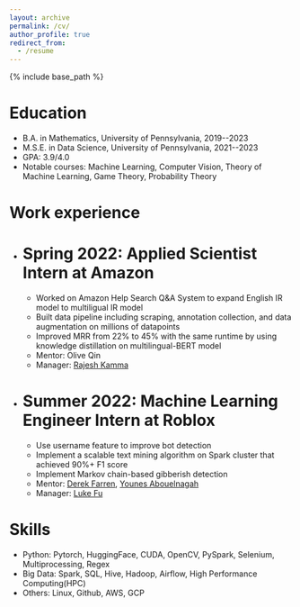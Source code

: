 ```yaml
---
layout: archive
permalink: /cv/
author_profile: true
redirect_from:
  - /resume
---
```


{% include base_path %}

Education
======
* B.A. in Mathematics, University of Pennsylvania, 2019--2023
* M.S.E. in Data Science, University of Pennsylvania, 2021--2023
* GPA: 3.9/4.0
* Notable courses: Machine Learning, Computer Vision, Theory of Machine Learning, Game Theory, Probability Theory

Work experience
======
* # Spring 2022: Applied Scientist Intern at Amazon #
  * Worked on Amazon Help Search Q&A System to expand English IR model to multiligual IR model 
  * Built data pipeline including scraping, annotation collection, and data augmentation on millions of datapoints
  * Improved MRR from 22% to 45% with the same runtime by using knowledge distillation on multilingual-BERT model
  * Mentor: Olive Qin
  * Manager: [Rajesh Kamma](https://www.linkedin.com/in/rajesh-kamma-b1476837/)

* # Summer 2022: Machine Learning Engineer Intern at Roblox #
  * Use username feature to improve bot detection 
  * Implement a scalable text mining algorithm on Spark cluster that achieved 90%+ F1 score
  * Implement Markov chain-based gibberish detection
  * Mentor: [Derek Farren](https://www.linkedin.com/in/derekfarren/), [Younes Abouelnagah](https://www.linkedin.com/in/younosnaga/)
  * Manager: [Luke Fu](https://www.linkedin.com/in/luke-fu-93455a122/)
  
Skills
======
* Python: Pytorch, HuggingFace, CUDA, OpenCV, PySpark, Selenium, Multiprocessing, Regex
* Big Data: Spark, SQL, Hive, Hadoop, Airflow, High Performance Computing(HPC)
* Others: Linux, Github, AWS, GCP
